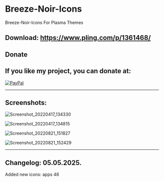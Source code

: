 # Breeze-Noir-Icons
Breeze-Noir-Icons For Plasma Themes

Download: https://www.pling.com/p/1361468/
------------------------------------------


<html>
  <head>
    <meta charset="utf-8" />
  </head>
  <body>
    <h2>Donate</h2>
    <h2>If you like my project, you can donate at:</h2>
    <a href="https://www.paypal.com/paypalme/VesnaLazic">
    <img src="PayPal.png" alt="PayPal" />
    </a>
  </body>
</html>

_______________________________________________

Screenshots:
------------

![Screenshot_20220417_134330](https://user-images.githubusercontent.com/45247573/201469758-869cd31f-48e6-4b06-a662-adf114282be6.png)

![Screenshot_20220417_134815](https://user-images.githubusercontent.com/45247573/201469764-e423ee09-4baa-4d9e-8c4d-02b3117bfc9e.png)

![Screenshot_20220821_151827](https://user-images.githubusercontent.com/45247573/201469840-c56dcecf-a7e7-4992-b3e6-5819690166f3.jpg)

![Screenshot_20220821_152429](https://user-images.githubusercontent.com/45247573/201469858-b95b6916-e792-42cc-a9d3-5387221b73f4.jpg)

____________________________________________________________________________________________________________________________________


Changelog: 05.05.2025.
-------------------------

Added new icons: apps 48
